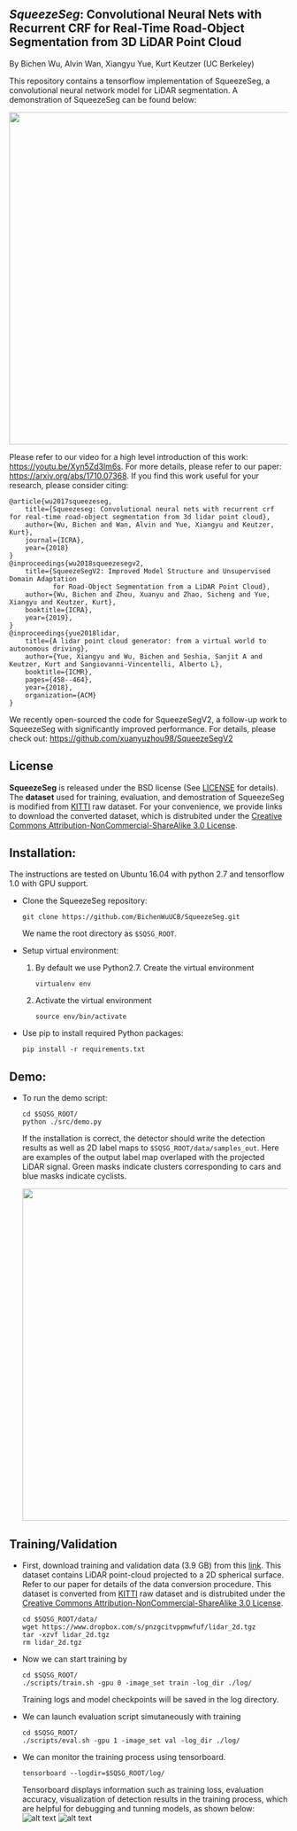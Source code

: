## _SqueezeSeg_: Convolutional Neural Nets with Recurrent CRF for Real-Time Road-Object Segmentation from 3D LiDAR Point Cloud

By Bichen Wu, Alvin Wan, Xiangyu Yue, Kurt Keutzer (UC Berkeley)

This repository contains a tensorflow implementation of SqueezeSeg, a convolutional neural network model for LiDAR segmentation. A demonstration of SqueezeSeg can be found below:

<p align="center">
    <img src="https://github.com/BichenWuUCB/SqueezeSeg/raw/master/readme/pr_0005.gif" width="600" />
</p>


Please refer to our video for a high level introduction of this work: https://youtu.be/Xyn5Zd3lm6s. For more details, please refer to our paper: https://arxiv.org/abs/1710.07368. If you find this work useful for your research, please consider citing:

    @article{wu2017squeezeseg,
        title={Squeezeseg: Convolutional neural nets with recurrent crf for real-time road-object segmentation from 3d lidar point cloud},
        author={Wu, Bichen and Wan, Alvin and Yue, Xiangyu and Keutzer, Kurt},
        journal={ICRA},
        year={2018}
    }
    @inproceedings{wu2018squeezesegv2,
        title={SqueezeSegV2: Improved Model Structure and Unsupervised Domain Adaptation
               for Road-Object Segmentation from a LiDAR Point Cloud},
        author={Wu, Bichen and Zhou, Xuanyu and Zhao, Sicheng and Yue, Xiangyu and Keutzer, Kurt},
        booktitle={ICRA},
        year={2019},
    }
    @inproceedings{yue2018lidar,
        title={A lidar point cloud generator: from a virtual world to autonomous driving},
        author={Yue, Xiangyu and Wu, Bichen and Seshia, Sanjit A and Keutzer, Kurt and Sangiovanni-Vincentelli, Alberto L},
        booktitle={ICMR},
        pages={458--464},
        year={2018},
        organization={ACM}
    }

We recently open-sourced the code for SqueezeSegV2, a follow-up work to SqueezeSeg with significantly improved performance. For details, please check out: https://github.com/xuanyuzhou98/SqueezeSegV2

## License
**SqueezeSeg** is released under the BSD license (See [LICENSE](https://github.com/BichenWuUCB/SqueezeSeg/blob/master/LICENSE) for details). The **dataset** used for training, evaluation, and demostration of SqueezeSeg is modified from [KITTI](http://www.cvlibs.net/datasets/kitti/) raw dataset. For your convenience, we provide links to download the converted dataset, which is distrubited under the [Creative Commons Attribution-NonCommercial-ShareAlike 3.0 License](https://creativecommons.org/licenses/by-nc-sa/3.0/).

## Installation:

The instructions are tested on Ubuntu 16.04 with python 2.7 and tensorflow 1.0 with GPU support. 
- Clone the SqueezeSeg repository:
    ```Shell
    git clone https://github.com/BichenWuUCB/SqueezeSeg.git
    ```
    We name the root directory as `$SQSG_ROOT`.

- Setup virtual environment:
    1. By default we use Python2.7. Create the virtual environment
        ```Shell
        virtualenv env
        ```

    2. Activate the virtual environment
        ```Shell
        source env/bin/activate
        ```

- Use pip to install required Python packages:
    ```Shell
    pip install -r requirements.txt
    ```

## Demo:
- To run the demo script:
  ```Shell
  cd $SQSG_ROOT/
  python ./src/demo.py
  ```
  If the installation is correct, the detector should write the detection results as well as 2D label maps to `$SQSG_ROOT/data/samples_out`. Here are examples of the output label map overlaped with the projected LiDAR signal. Green masks indicate clusters corresponding to cars and blue masks indicate cyclists.
  <p align="center">
    <img src="https://github.com/BichenWuUCB/SqueezeSeg/raw/master/readme/0001.gif" width="600" />
  </p>


## Training/Validation
- First, download training and validation data (3.9 GB) from this [link](https://www.dropbox.com/s/pnzgcitvppmwfuf/lidar_2d.tgz?dl=0). This dataset contains LiDAR point-cloud projected to a 2D spherical surface. Refer to our paper for details of the data conversion procedure. This dataset is converted from [KITTI](http://www.cvlibs.net/datasets/kitti/) raw dataset and is distrubited under the [Creative Commons Attribution-NonCommercial-ShareAlike 3.0 License](https://creativecommons.org/licenses/by-nc-sa/3.0/).
    ```Shell
    cd $SQSG_ROOT/data/
    wget https://www.dropbox.com/s/pnzgcitvppmwfuf/lidar_2d.tgz
    tar -xzvf lidar_2d.tgz
    rm lidar_2d.tgz
    ```

- Now we can start training by
    ```Shell
    cd $SQSG_ROOT/
    ./scripts/train.sh -gpu 0 -image_set train -log_dir ./log/
    ```
   Training logs and model checkpoints will be saved in the log directory.
   
- We can launch evaluation script simutaneously with training
    ```Shell
    cd $SQSG_ROOT/
    ./scripts/eval.sh -gpu 1 -image_set val -log_dir ./log/
    ```
    
- We can monitor the training process using tensorboard.
    ```Shell
    tensorboard --logdir=$SQSG_ROOT/log/
    ```
    Tensorboard displays information such as training loss, evaluation accuracy, visualization of detection results in the training process, which are helpful for debugging and tunning models, as shown below:
    ![alt text](https://github.com/BichenWuUCB/SqueezeSeg/raw/master/readme/Screen%20Shot%202018-02-17%20at%206.13.44%20PM.png)
    ![alt text](https://github.com/BichenWuUCB/SqueezeSeg/raw/master/readme/Screen%20Shot%202018-02-17%20at%206.14.05%20PM.png)


